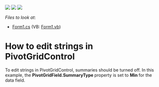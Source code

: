 <!-- default badges list -->
![](https://img.shields.io/endpoint?url=https://codecentral.devexpress.com/api/v1/VersionRange/128581935/21.2.3%2B)
[![](https://img.shields.io/badge/Open_in_DevExpress_Support_Center-FF7200?style=flat-square&logo=DevExpress&logoColor=white)](https://supportcenter.devexpress.com/ticket/details/E280)
[![](https://img.shields.io/badge/📖_How_to_use_DevExpress_Examples-e9f6fc?style=flat-square)](https://docs.devexpress.com/GeneralInformation/403183)
<!-- default badges end -->
<!-- default file list -->
*Files to look at*:

* [Form1.cs](./CS/Form1.cs) (VB: [Form1.vb](./VB/Form1.vb))
<!-- default file list end -->
# How to edit strings in PivotGridControl


<p>To edit strings in PivotGridControl, summaries should be turned off. In this example, the <strong>PivotGridField.SummaryType </strong>property is set to <strong>Min </strong>for the data field.</p>

<br/>


